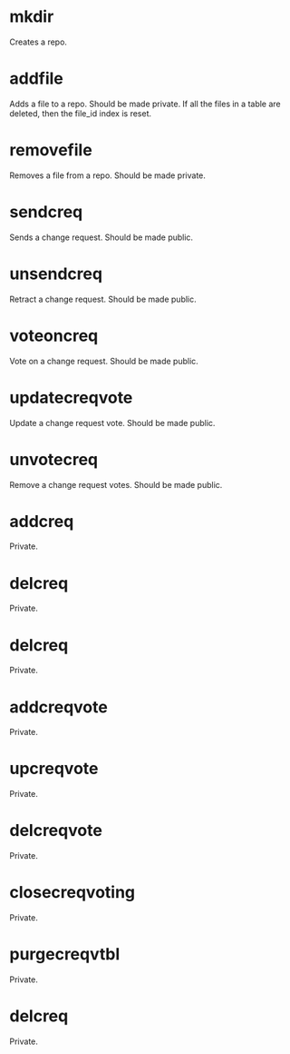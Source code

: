 <h1 class="contract">mkdir</h1>
Creates a repo.
<h1 class="contract">addfile</h1>
Adds a file to a repo. Should be made private.
If all the files in a table are deleted, then the file_id index is reset.
<h1 class="contract">removefile</h1>
Removes a file from a repo. Should be made private.
<h1 class="contract">sendcreq</h1>
Sends a change request. Should be made public.
<h1 class="contract">unsendcreq</h1>
Retract a change request. Should be made public.
<h1 class="contract">voteoncreq</h1>
Vote on a change request. Should be made public.
<h1 class="contract">updatecreqvote</h1>
Update a change request vote. Should be made public.
<h1 class="contract">unvotecreq</h1>
Remove a change request votes. Should be made public.
<h1 class="contract">addcreq</h1>
Private.
<h1 class="contract">delcreq</h1>
Private.
<h1 class="contract">delcreq</h1>
Private.
<h1 class="contract">addcreqvote</h1>
Private.
<h1 class="contract">upcreqvote</h1>
Private.
<h1 class="contract">delcreqvote</h1>
Private.
<h1 class="contract">closecreqvoting</h1>
Private.
<h1 class="contract">purgecreqvtbl</h1>
Private.
<h1 class="contract">delcreq</h1>
Private.
